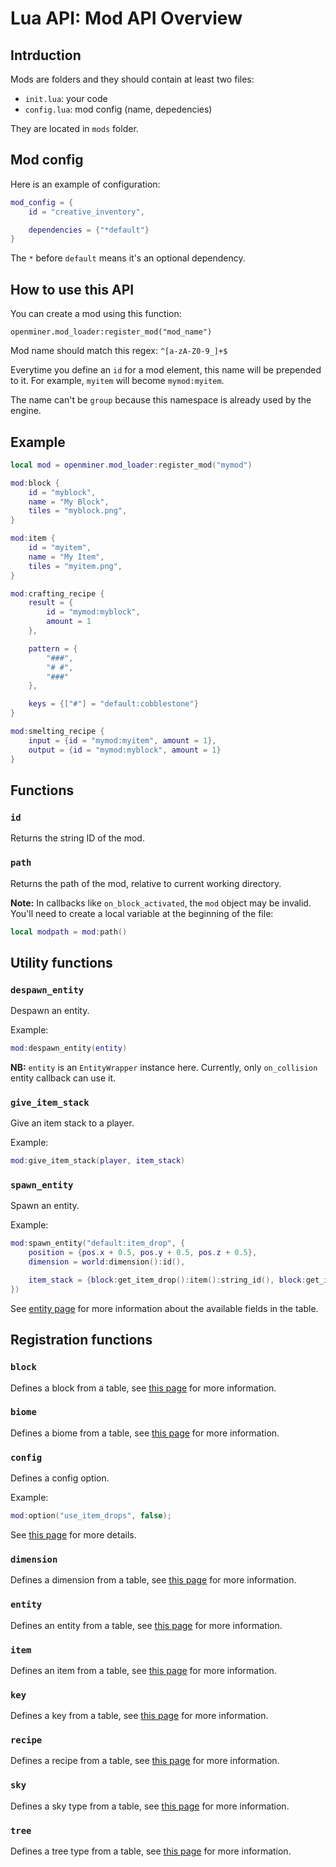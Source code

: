 # Lua API: Mod API Overview

## Intrduction

Mods are folders and they should contain at least two files:

- `init.lua`: your code
- `config.lua`: mod config (name, depedencies)

They are located in `mods` folder.

## Mod config

Here is an example of configuration:
```lua
mod_config = {
	id = "creative_inventory",

	dependencies = {"*default"}
}
```

The `*` before `default` means it's an optional dependency.

## How to use this API

You can create a mod using this function:
```
openminer.mod_loader:register_mod("mod_name")
```

Mod name should match this regex: `^[a-zA-Z0-9_]+$`

Everytime you define an `id` for a mod element, this name will be prepended to it.
For example, `myitem` will become `mymod:myitem`.

The name can't be `group` because this namespace is already used by the engine.

## Example

```lua
local mod = openminer.mod_loader:register_mod("mymod")

mod:block {
	id = "myblock",
	name = "My Block",
	tiles = "myblock.png",
}

mod:item {
	id = "myitem",
	name = "My Item",
	tiles = "myitem.png",
}

mod:crafting_recipe {
	result = {
		id = "mymod:myblock",
		amount = 1
	},

	pattern = {
		"###",
		"# #",
		"###"
	},

	keys = {["#"] = "default:cobblestone"}
}

mod:smelting_recipe {
	input = {id = "mymod:myitem", amount = 1},
	output = {id = "mymod:myblock", amount = 1}
}
```

## Functions

### `id`

Returns the string ID of the mod.

### `path`

Returns the path of the mod, relative to current working directory.

**Note:** In callbacks like `on_block_activated`, the `mod` object may be invalid.
You'll need to create a local variable at the beginning of the file:
```lua
local modpath = mod:path()
```

## Utility functions

### `despawn_entity`

Despawn an entity.

Example:
```lua
mod:despawn_entity(entity)
```

**NB:** `entity` is an `EntityWrapper` instance here. Currently, only `on_collision` entity callback can use it.

### `give_item_stack`

Give an item stack to a player.

Example:
```lua
mod:give_item_stack(player, item_stack)
```

### `spawn_entity`

Spawn an entity.

Example:
```lua
mod:spawn_entity("default:item_drop", {
	position = {pos.x + 0.5, pos.y + 0.5, pos.z + 0.5},
	dimension = world:dimension():id(),

	item_stack = {block:get_item_drop():item():string_id(), block:get_item_drop():amount()}
})
```

See [entity page](lua-api-entity.md#entity-spawn-parameters) for more information about the available fields in the table.

## Registration functions

### `block`

Defines a block from a table, see [this page](lua-api-block.md) for more information.

### `biome`

Defines a biome from a table, see [this page](lua-api-biome.md) for more information.

### `config`

Defines a config option.

Example:
```lua
mod:option("use_item_drops", false);
```

See [this page](lua-api-core.md#openminerget_configname) for more details.

### `dimension`

Defines a dimension from a table, see [this page](lua-api-dimension.md) for more information.

### `entity`

Defines an entity from a table, see [this page](lua-api-entity.md) for more information.

### `item`

Defines an item from a table, see [this page](lua-api-item.md) for more information.

### `key`

Defines a key from a table, see [this page](lua-api-key.md) for more information.

### `recipe`

Defines a recipe from a table, see [this page](lua-api-recipe.md) for more information.

### `sky`

Defines a sky type from a table, see [this page](lua-api-sky.md) for more information.

### `tree`

Defines a tree type from a table, see [this page](lua-api-tree.md) for more information.

